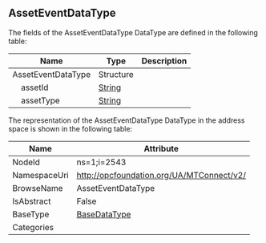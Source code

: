 <!-- datatype -->
## AssetEventDataType
  
<!-- end of description -->
The fields of the AssetEventDataType DataType are defined in the following table:  

|Name|Type|Description|
|---|---|---|
|AssetEventDataType|Structure||
|&nbsp;&nbsp;&nbsp;&nbsp;assetId|[String](../../../Core/DataTypes/String/readme.md)||
|&nbsp;&nbsp;&nbsp;&nbsp;assetType|[String](../../../Core/DataTypes/String/readme.md)||

The representation of the AssetEventDataType DataType in the address space is shown in the following table:  

|Name|Attribute|
|---|---|
|NodeId|ns=1;i=2543|
|NamespaceUri|http://opcfoundation.org/UA/MTConnect/v2/|
|BrowseName|AssetEventDataType|
|IsAbstract|False|
|BaseType|[BaseDataType](../../../Core/DataTypes/BaseDataType/readme.md)|
|Categories||

